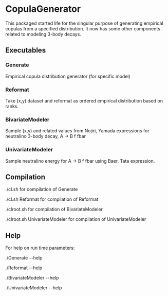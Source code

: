 # CopulaGenerator
This packaged started life for the singular purpose of generating empirical 
copulas from a specified distribution. It now has some other components related 
to modeling 3-body decays.

## Executables
### Generate           
Empirical copula distribution generator (for specific model)
### Reformat           
Take (x,y) dataset and reformat as ordered empirical distribution based on ranks.
### BivariateModeler   
Sample (x,y) and related values from Nojiri, Yamada expressions for neutralino 3-body decay, A -> B f fbar 
### UnivariateModeler  
Sample neutralino energy for A -> B f fbar using Baer, Tata expression.

## Compilation
./cl.sh for compilation of Generate

./cl.sh Reformat for compilation of Reformat

./clroot.sh for compilation of BivariateModeler

./clroot.sh UnivariateModeler for compilation of UnivariateModeler


## Help
For help on run time parameters:

./Generate --help

./Reformat --help

./BivariateModeler --help

./UnivariateModeler --help
